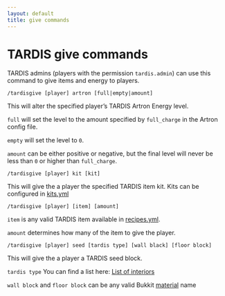```yaml
---
layout: default
title: give commands
---
```


# TARDIS give commands

TARDIS admins (players with the permission `tardis.admin`) can use this command to give items and energy to players.

    /tardisgive [player] artron [full|empty|amount]

This will alter the specified player’s TARDIS Artron Energy level.

`full` will set the level to the amount specified by `full_charge` in the Artron config file.

`empty` will set the level to `0`.

`amount` can be either positive or negative, but the final level will never be less than `0` or higher
than `full_charge`.

    /tardisgive [player] kit [kit]

This will give the a player the specified TARDIS item kit. Kits can be configured in [kits.yml](kits)

    /tardisgive [player] [item] [amount]

`item` is any valid TARDIS item available in [recipes.yml](recipes).

`amount` determines how many of the item to give the player.

    /tardisgive [player] seed [tardis type] [wall black] [floor block]

This will give the a player a TARDIS seed block.

`tardis type` You can find a list here: [List of interiors](list-of-interiors)

`wall block` and `floor block` can be any valid
Bukkit [material](https://hub.spigotmc.org/stash/projects/SPIGOT/repos/bukkit/browse/src/main/java/org/bukkit/Material.java)
name 
